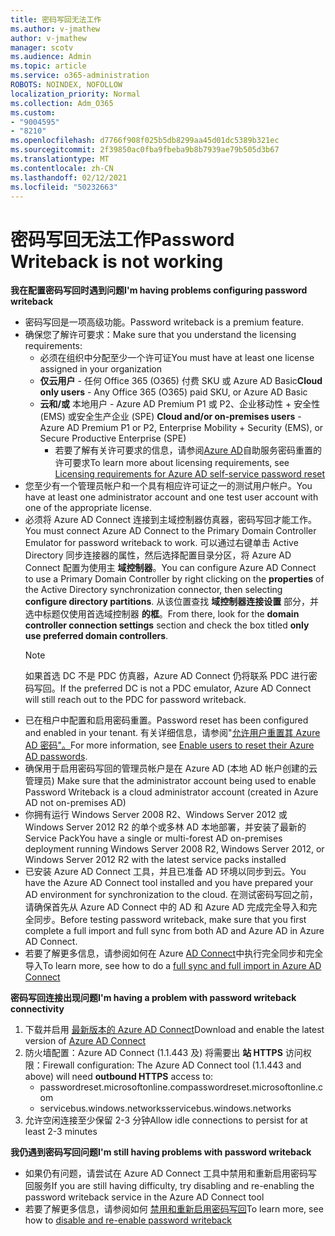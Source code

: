 ```yaml
---
title: 密码写回无法工作
ms.author: v-jmathew
author: v-jmathew
manager: scotv
ms.audience: Admin
ms.topic: article
ms.service: o365-administration
ROBOTS: NOINDEX, NOFOLLOW
localization_priority: Normal
ms.collection: Adm_O365
ms.custom:
- "9004595"
- "8210"
ms.openlocfilehash: d7766f908f025b5db8299aa45d01dc5389b321ec
ms.sourcegitcommit: 2f39850ac0fba9fbeba9b8b7939ae79b505d3b67
ms.translationtype: MT
ms.contentlocale: zh-CN
ms.lasthandoff: 02/12/2021
ms.locfileid: "50232663"
---
```

# <a name="password-writeback-is-not-working"></a><span data-ttu-id="219d2-102">密码写回无法工作</span><span class="sxs-lookup"><span data-stu-id="219d2-102">Password Writeback is not working</span></span>

<span data-ttu-id="219d2-103">**我在配置密码写回时遇到问题**</span><span class="sxs-lookup"><span data-stu-id="219d2-103">**I'm having problems configuring password writeback**</span></span>

- <span data-ttu-id="219d2-104">密码写回是一项高级功能。</span><span class="sxs-lookup"><span data-stu-id="219d2-104">Password writeback is a premium feature.</span></span>
- <span data-ttu-id="219d2-105">确保您了解许可要求：</span><span class="sxs-lookup"><span data-stu-id="219d2-105">Make sure that you understand the licensing requirements:</span></span>
  - <span data-ttu-id="219d2-106">必须在组织中分配至少一个许可证</span><span class="sxs-lookup"><span data-stu-id="219d2-106">You must have at least one license assigned in your organization</span></span>
  - <span data-ttu-id="219d2-107">**仅云用户** - 任何 Office 365 (O365) 付费 SKU 或 Azure AD Basic</span><span class="sxs-lookup"><span data-stu-id="219d2-107">**Cloud only users** - Any Office 365 (O365) paid SKU, or Azure AD Basic</span></span>
  - <span data-ttu-id="219d2-108">**云和/或** 本地用户 - Azure AD Premium P1 或 P2、企业移动性 + 安全性 (EMS) 或安全生产企业 (SPE) </span><span class="sxs-lookup"><span data-stu-id="219d2-108">**Cloud and/or on-premises users** - Azure AD Premium P1 or P2, Enterprise Mobility + Security (EMS), or Secure Productive Enterprise (SPE)</span></span>
    - <span data-ttu-id="219d2-109">若要了解有关许可要求的信息，请参阅[Azure AD](https://docs.microsoft.com/azure/active-directory/active-directory-passwords-licensing)自助服务密码重置的许可要求</span><span class="sxs-lookup"><span data-stu-id="219d2-109">To learn more about licensing requirements, see [Licensing requirements for Azure AD self-service password reset](https://docs.microsoft.com/azure/active-directory/active-directory-passwords-licensing)</span></span>
- <span data-ttu-id="219d2-110">您至少有一个管理员帐户和一个具有相应许可证之一的测试用户帐户。</span><span class="sxs-lookup"><span data-stu-id="219d2-110">You have at least one administrator account and one test user account with one of the appropriate license.</span></span>
- <span data-ttu-id="219d2-111">必须将 Azure AD Connect 连接到主域控制器仿真器，密码写回才能工作。</span><span class="sxs-lookup"><span data-stu-id="219d2-111">You must connect Azure AD Connect to the Primary Domain Controller Emulator for password writeback to work.</span></span> <span data-ttu-id="219d2-112">可以通过右键单击 Active Directory 同步连接器的属性，然后选择配置目录分区，将 Azure AD Connect 配置为使用主 **域控制器**。</span><span class="sxs-lookup"><span data-stu-id="219d2-112">You can configure Azure AD Connect to use a Primary Domain Controller by right clicking on the **properties** of the Active Directory synchronization connector, then selecting **configure directory partitions**.</span></span> <span data-ttu-id="219d2-113">从该位置查找 **域控制器连接设置** 部分，并选中标题仅使用首选域控制器 **的框**。</span><span class="sxs-lookup"><span data-stu-id="219d2-113">From there, look for the **domain controller connection settings** section and check the box titled **only use preferred domain controllers**.</span></span>
  > [!NOTE]
  > <span data-ttu-id="219d2-114">如果首选 DC 不是 PDC 仿真器，Azure AD Connect 仍将联系 PDC 进行密码写回。</span><span class="sxs-lookup"><span data-stu-id="219d2-114">If the preferred DC is not a PDC emulator, Azure AD Connect will still reach out to the PDC for password writeback.</span></span>
- <span data-ttu-id="219d2-115">已在租户中配置和启用密码重置。</span><span class="sxs-lookup"><span data-stu-id="219d2-115">Password reset has been configured and enabled in your tenant.</span></span> <span data-ttu-id="219d2-116">有关详细信息，请参阅"[允许用户重置其 Azure AD 密码"。](https://docs.microsoft.com/azure/active-directory/active-directory-passwords-getting-started)</span><span class="sxs-lookup"><span data-stu-id="219d2-116">For more information, see [Enable users to reset their Azure AD passwords](https://docs.microsoft.com/azure/active-directory/active-directory-passwords-getting-started).</span></span>
- <span data-ttu-id="219d2-117">确保用于启用密码写回的管理员帐户是在 Azure AD (本地 AD 帐户创建的云管理员) </span><span class="sxs-lookup"><span data-stu-id="219d2-117">Make sure that the administrator account being used to enable Password Writeback is a cloud administrator account (created in Azure AD not on-premises AD)</span></span>
- <span data-ttu-id="219d2-118">你拥有运行 Windows Server 2008 R2、Windows Server 2012 或 Windows Server 2012 R2 的单个或多林 AD 本地部署，并安装了最新的 Service Pack</span><span class="sxs-lookup"><span data-stu-id="219d2-118">You have a single or multi-forest AD on-premises deployment running Windows Server 2008 R2, Windows Server 2012, or Windows Server 2012 R2 with the latest service packs installed</span></span>
- <span data-ttu-id="219d2-119">已安装 Azure AD Connect 工具，并且已准备 AD 环境以同步到云。</span><span class="sxs-lookup"><span data-stu-id="219d2-119">You have the Azure AD Connect tool installed and you have prepared your AD environment for synchronization to the cloud.</span></span> <span data-ttu-id="219d2-120">在测试密码写回之前，请确保首先从 Azure AD Connect 中的 AD 和 Azure AD 完成完全导入和完全同步。</span><span class="sxs-lookup"><span data-stu-id="219d2-120">Before testing password writeback, make sure that you first complete a full import and full sync from both AD and Azure AD in Azure AD Connect.</span></span>
- <span data-ttu-id="219d2-121">若要了解更多信息，请参阅如何在 Azure [AD Connect](https://docs.microsoft.com/azure/active-directory/connect/active-directory-aadconnectsync-operations)中执行完全同步和完全导入</span><span class="sxs-lookup"><span data-stu-id="219d2-121">To learn more, see how to do a [full sync and full import in Azure AD Connect](https://docs.microsoft.com/azure/active-directory/connect/active-directory-aadconnectsync-operations)</span></span>

<span data-ttu-id="219d2-122">**密码写回连接出现问题**</span><span class="sxs-lookup"><span data-stu-id="219d2-122">**I'm having a problem with password writeback connectivity**</span></span>

1. <span data-ttu-id="219d2-123">下载并启用 [最新版本的 Azure AD Connect](https://www.microsoft.com/download/details.aspx?id=47594)</span><span class="sxs-lookup"><span data-stu-id="219d2-123">Download and enable the latest version of [Azure AD Connect](https://www.microsoft.com/download/details.aspx?id=47594)</span></span>
2. <span data-ttu-id="219d2-124">防火墙配置：Azure AD Connect (1.1.443 及) 将需要出 **站 HTTPS** 访问权限：</span><span class="sxs-lookup"><span data-stu-id="219d2-124">Firewall configuration: The Azure AD Connect tool (1.1.443 and above) will need **outbound HTTPS** access to:</span></span>
    - <span data-ttu-id="219d2-125">passwordreset.microsoftonline.com</span><span class="sxs-lookup"><span data-stu-id="219d2-125">passwordreset.microsoftonline.com</span></span>
    - <span data-ttu-id="219d2-126">servicebus.windows.networks</span><span class="sxs-lookup"><span data-stu-id="219d2-126">servicebus.windows.networks</span></span>
3. <span data-ttu-id="219d2-127">允许空闲连接至少保留 2-3 分钟</span><span class="sxs-lookup"><span data-stu-id="219d2-127">Allow idle connections to persist for at least 2-3 minutes</span></span>

<span data-ttu-id="219d2-128">**我仍遇到密码写回问题**</span><span class="sxs-lookup"><span data-stu-id="219d2-128">**I'm still having problems with password writeback**</span></span>

- <span data-ttu-id="219d2-129">如果仍有问题，请尝试在 Azure AD Connect 工具中禁用和重新启用密码写回服务</span><span class="sxs-lookup"><span data-stu-id="219d2-129">If you are still having difficulty, try disabling and re-enabling the password writeback service in the Azure AD Connect tool</span></span>
- <span data-ttu-id="219d2-130">若要了解更多信息，请参阅如何 [禁用和重新启用密码写回](https://docs.microsoft.com/azure/active-directory/active-directory-passwords-troubleshoot)</span><span class="sxs-lookup"><span data-stu-id="219d2-130">To learn more, see how to [disable and re-enable password writeback](https://docs.microsoft.com/azure/active-directory/active-directory-passwords-troubleshoot)</span></span>
